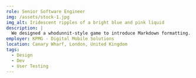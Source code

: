 ```yaml
---
role: Senior Software Engineer
img: /assets/stock-1.jpg
img_alt: Iridescent ripples of a bright blue and pink liquid
description: |
  We designed a whodunnit-style game to introduce Markdown formatting. Suspense — suspicion — syntax!
employer: KPMG - Digital Mobile Solutions
location: Canary Wharf, London, United Kingdom
tags:
  - Design
  - Dev
  - User Testing
---
```

